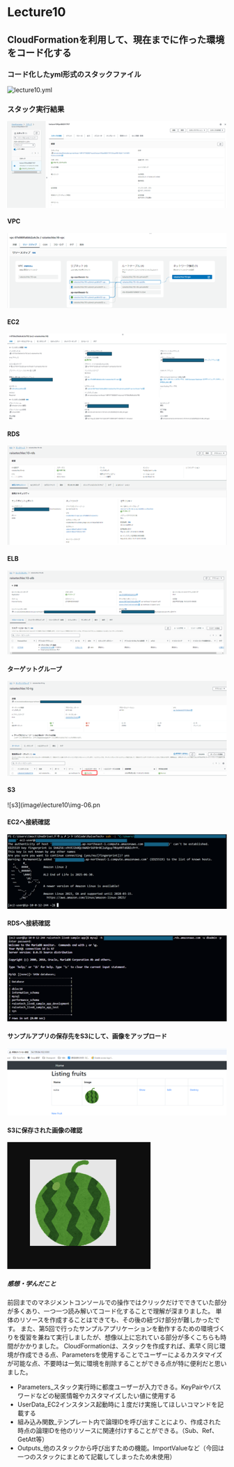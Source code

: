 # Lecture10
## CloudFormationを利用して、現在までに作った環境をコード化する

### コード化したyml形式のスタックファイル
![lecture10.yml](lecture10.yml)

### スタック実行結果
![スタック](image\lecture10\img-00.png)

#### VPC
![VPC](image\lecture10\img-01.png)
#### EC2
![EC2](image\lecture10\img-02.png)
#### RDS
![RDS](image\lecture10\img-03.png)
#### ELB
![ELB](image\lecture10\img-04.png)
#### ターゲットグループ
![ターゲットグループ](image\lecture10\img-05.png)
#### S3
![s3](image\lecture10\img-06.pn
#### EC2へ接続確認
![EC2接続](image\lecture10\img-07.png)
#### RDSへ接続確認
![RDS接続](image\lecture10\img-08.png)
#### サンプルアプリの保存先をS3にして、画像をアップロード
![サンプルアプリに画像アップロード](image\lecture10\img-09.png)
#### S3に保存された画像の確認
![S3の画像確認](image\lecture10\img-10.png)

##### 感想・学んだこと
前回までのマネジメントコンソールでの操作ではクリックだけでできていた部分が多くあり、一つ一つ読み解いてコード化することで理解が深まりました。
単体のリソースを作成することはできても、その後の紐づけ部分が難しかったです。
また、第5回で行ったサンプルアプリケーションを動作するための環境づくりを復習を兼ねて実行しましたが、想像以上に忘れている部分が多くこちらも時間がかかりました。
CloudFormationは、スタックを作成すれば、素早く同じ環境が作成できる点、Parametersを使用することでユーザーによるカスタマイズが可能な点、不要時は一気に環境を削除することができる点が特に便利だと思いました。

- Parameters_スタック実行時に都度ユーザーが入力できる。KeyPairやパスワードなどの秘匿情報やカスタマイズしたい値に使用する
- UserData_EC2インスタンス起動時に１度だけ実施してほしいコマンドを記載する
- 組み込み関数_テンプレート内で論理IDを呼び出すことにより、作成された時点の論理IDを他のリソースに関連付けすることができる。（Sub、Ref、GetAtt等）
- Outputs_他のスタックから呼び出すための機能。ImportValueなど（今回は一つのスタックにまとめて記載してしまったため未使用）


